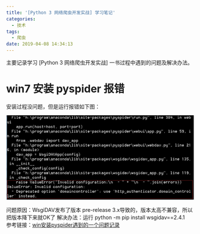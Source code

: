 ```yaml
---
title: '[Python 3 网络爬虫开发实战] 学习笔记'
categories:
  - 技术
tags:
  - 爬虫
date: 2019-04-08 14:34:13
---
```

主要记录学习 [Python 3 网络爬虫开发实战] 一书过程中遇到的问题及解决办法。

# win7 安装 pyspider 报错

安装过程没问题，但是运行报错如下图：

![](https://github.com/toypipi/graph_bed/blob/dfd39c68b75270554def141640f8f60277e1deba/image/20190408/TIM%E5%9B%BE%E7%89%8720190408145431.png?raw=true)

问题原因：WsgiDAV发布了版本 pre-release 3.x导致的，版本太高不兼容，所以把版本降下来就OK了
解决办法：运行 python -m pip install wsgidav==2.4.1  
参考链接：[win安装pyspider遇到的一个问题记录](https://blog.csdn.net/genius_man/article/details/88392912)

<!-- more -->